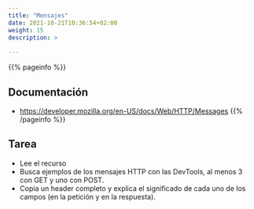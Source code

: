 ```yaml
---
title: "Mensajes"
date: 2021-10-21T10:36:54+02:00
weight: 15
description: >
  
---
```


{{% pageinfo %}}
## Documentación
* https://developer.mozilla.org/en-US/docs/Web/HTTP/Messages
{{% /pageinfo %}}

## Tarea
* Lee el recurso
* Busca ejemplos de los mensajes HTTP con las DevTools, al menos 3 con GET y uno con POST.
* Copia un header completo y explica el significado de cada uno de los campos (en la petición y en la respuesta).
 